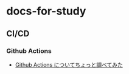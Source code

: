 # docs-for-study

## CI/CD

### Github Actions

- [Github Actions についてちょっと調べてみた](docs/20201130_what-is-gha.md)
